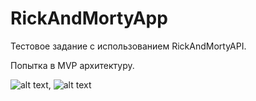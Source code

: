 # RickAndMortyApp
Тестовое задание с использованием RickAndMortyAPI.

Попытка в MVP архитектуру.

![alt text](https://pix.my/voxQKN), ![alt text](https://pix.my/DDBbF7)

